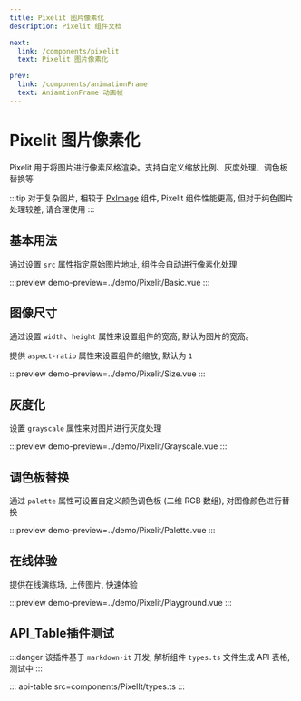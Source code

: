 ```yaml
---
title: Pixelit 图片像素化
description: Pixelit 组件文档

next:
  link: /components/pixelit
  text: Pixelit 图片像素化

prev:
  link: /components/animationFrame
  text: AniamtionFrame 动画帧
---
```


# Pixelit 图片像素化

Pixelit 用于将图片进行像素风格渲染。支持自定义缩放比例、灰度处理、调色板替换等

:::tip
对于复杂图片, 相较于 [PxImage](/components/image) 组件, Pixelit 组件性能更高, 但对于纯色图片处理较差, 请合理使用
:::

## 基本用法

通过设置 `src` 属性指定原始图片地址, 组件会自动进行像素化处理

:::preview
demo-preview=../demo/Pixelit/Basic.vue
:::

## 图像尺寸

通过设置 `width`、`height` 属性来设置组件的宽高, 默认为图片的宽高。

提供 `aspect-ratio` 属性来设置组件的缩放, 默认为 `1`

:::preview
demo-preview=../demo/Pixelit/Size.vue
:::

## 灰度化

设置 `grayscale` 属性来对图片进行灰度处理

:::preview
demo-preview=../demo/Pixelit/Grayscale.vue
:::

## 调色板替换

通过 `palette` 属性可设置自定义颜色调色板 (二维 RGB 数组), 对图像颜色进行替换

:::preview
demo-preview=../demo/Pixelit/Palette.vue
:::

## 在线体验

提供在线演练场, 上传图片, 快速体验

:::preview
demo-preview=../demo/Pixelit/Playground.vue
:::

## API_Table插件测试

:::danger
该插件基于 `markdown-it` 开发, 解析组件 `types.ts` 文件生成 API 表格, 测试中
:::

::: api-table src=components/PixelIt/types.ts
:::